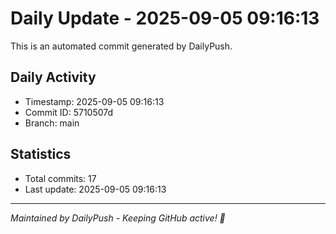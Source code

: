 # Daily Update - 2025-09-05 09:16:13

This is an automated commit generated by DailyPush.

## Daily Activity
- Timestamp: 2025-09-05 09:16:13
- Commit ID: 5710507d
- Branch: main

## Statistics
- Total commits: 17
- Last update: 2025-09-05 09:16:13

---
*Maintained by DailyPush - Keeping GitHub active! 🚀*
